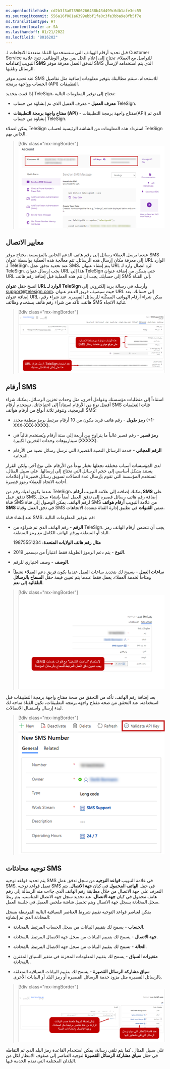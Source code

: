 ```yaml
---
ms.openlocfilehash: cd2b3f3a073906266438b43d499c6db1afe3ec55
ms.sourcegitcommit: 556a16f081a6399ebbf1fa0c3fe3bba9e8fb5f7e
ms.translationtype: HT
ms.contentlocale: ar-SA
ms.lasthandoff: 01/21/2022
ms.locfileid: "8016202"
---
```

قبل تحديد أرقام الهواتف التي ستستخدمها القناة متعددة الاتجاهات لـ Customer Service للتواصل مع العملاء، تحتاج إلى إعلام الحل بمن يوفر الوظائف. تتيح علامة التبويب **إعدادات SMS** لتدفق العمل معرفة موفر SMS الذي يتم استخدامه لإرسال الرسائل وتلقيها.

عند تحديد موفر SMS للاستخدام، ستتم مطالبتك بتوفير معلومات إضافية مثل تفاصيل الحساب وواجهة برمجة (API) التطبيقات.

إذا قمت بتحديد TeleSign، تحتاج إلى توفير المعلومات التالية:

-   **معرف العميل** - معرف العميل الذي تم إنشاؤه من حساب TeleSign.

-   **مفتاح واجهة برمجة التطبيقات (API)** - مفتاح واجهة برمجة التطبيقات(API) الذي تم إنشاؤه من حساب TeleSign.

يمكن لعملاء TeleSign استرداد هذه المعلومات من الشاشة الرئيسية لحساب TeleSign الخاص بهم.

> [!div class="mx-imgBorder"]
> [![لقطة شاشة لمعرف العميل ومفتاح واجهة برمجة التطبيقات على شاشة الحساب.](../media/unit-3-1-ssm.png)](../media/unit-3-1-ssm.png#lightbox)

## <a name="connection-parameters"></a>معايير الاتصال

عندما يرسل العملاء رسائل إلى رقم هاتف الدعم الخاص بالمؤسسة، يحتاج موفر SMS إلى معرفة مكان إرسال هذه الرسائل. تتم معالجة هذه العملية بواسطة عنوان URL الوارد لـ TeleSign. عند تحديد تدفق عمل SMS، يتم إنشاء عنوان URL لرد اتصال وارد لـ TeleSign. يجب إرسال عنوان URL هذا إلى TeleSign حتى يتمكن من إضافة عنوان URL إلى حسابك. يجب أن تتم هذه العملية قبل إضافة رقم هاتف SMS إلى القناة.

انسخ حقل **عنوان URL الوارد لـ TeleSign** وأرسله في رسالة بريد إلكتروني إلى support@telesign.com، حيث سيضيف فريق الدعم عنوان URL إلى حسابك. بعد إضافة عنوان URL، يمكن شراء أرقام الهواتف الممكّنة للرسائل القصيرة. عند شراء رقم هاتف، تأكد من شراء رقم هاتف يستخدم وظائف SMS ثنائية الاتجاه.

> [!div class="mx-imgBorder"]
> [![لقطة شاشة لمعلومات الحساب ومعلمات الاتصال.](../media/unit-3-2-ssm.png)](../media/unit-3-2-ssm.png#lightbox)

## <a name="sms-numbers"></a>أرقام SMS

استناداً إلى متطلبات مؤسستك وعوامل أخرى، مثل وحدات تخزين الرسائل، يمكنك شراء أفضل نوع من الأرقام استناداً إلى احتياجاتك. تستخدم أرقام SMS فئات التعليمات البرمجية، وتتوفر ثلاثة أنواع من أرقام هواتف SMS:

-   **رمز طويل** - رقم هاتف فريد مكون من 10 أرقام مرتبط برمز منطقة محدد (+1-XXX-XXX-XXXX).

-   **رمز قصير** - رقم قصير غالباً ما يتراوح بين أربعة إلى ستة أرقام ويُستخدم غالباً في سيناريوهات وحدات التخزين الكبيرة (XXXXX).

-   **الرقم المجاني** - خدمة الرسائل النصية القصيرة التي ترسل رسائل نصية من الأرقام المجانية.

لدى المؤسسات أسباب مختلفة تجعلها تختار نوعاً من الأرقام على نوع آخر، ولكن القرار يستند بشكل أساسي إلى حجم الرسائل التي تحتاج إلى إرسالها. على سبيل المثال، تستخدم المؤسسة التي تقوم بإرسال عدة اتصالات تسويق رسائل قصيرة أو إعلامات أحادية الاتجاه للعملاء رموز قصيرة.

عندما يكون لديك رقم من TeleSign، يمكنك إضافته إلى علامة التبويب **أرقام SMS** على تدفق عمل SMS. إضافة رقم هاتف رسائل قصيرة إلى تدفق العمل أيضاً بإنشاء سجل قناة SMS لرقم الهاتف. يمكن الوصول إلى قناة SMS من علامة التبويب **أرقام هواتف SMS** في دفق العمل وقناة SMS ضمن **القنوات** في تطبيق إدارة القناة متعددة الاتجاهات.

عند إنشاء قناة SMS، قم بتوفير المعلومات التالية:

-   **الرقم** - رقم الهاتف الذي تم شراؤه من TeleSign. يجب أن تتضمن أرقام الهاتف رمز البلد أو المنطقة ورقم الهاتف الكامل مع رمز المنطقة.

    **مثال رقم هاتف الولايات المتحدة:** ‏19875551234

-   **النوع** - يتم دعم الرموز الطويلة فقط اعتباراً من ديسمبر 2019.

-   **الوصف** - وصف اختياري للرقم.

-   **ساعات العمل** - يسمح لك بتحديد ساعات العمل عندما يكون فريق دعم العملاء نشطاً ومتاحاً لخدمة العملاء. يعمل فقط عندما يتم تعيين قيمة حقل **السماح بالرسائل التلقائية** إلى **نعم**.

> [!div class="mx-imgBorder"]
> [![لقطة شاشة لساعات العمل مضبوطة على مدار الساعة طوال الأسبوع.](../media/unit-3-3-ssm.png)](../media/unit-3-3-ssm.png#lightbox)

بعد إضافة رقم الهاتف، تأكد من التحقق من صحة مفتاح واجهة برمجة التطبيقات قبل استخدامه. عند التحقق من صحة مفتاح واجهة برمجة التطبيقات، تكون القناة متاحة لك لبدء إرسال واستقبال الاتصالات.

> [!div class="mx-imgBorder"]
> [![لقطة شاشة لزر التحقق من صحة مفتاح واجهة برمجة التطبيقات.](../media/unit-3-4-ssm.png)](../media/unit-3-4-ssm.png#lightbox)

## <a name="route-sms-conversations"></a>توجيه محادثات SMS

يتم تحديد قواعد توجيه SMS في علامة التبويب **قواعد التوجيه** من سجل تدفق عمل SMS. تعمل قواعد توجيه SMS في حقل **الهاتف المحمول** في كيان **جهة الاتصال**. يتم التعرف على جهة الاتصال من خلال مطابقة رقم الهاتف الذي جاءت منه الرسالة إلى رقم هاتف محمول في كيان **جهة الاتصال**. عند تحديد سجل جهة الاتصال المناسب، يتم ربط سجل المحادثة بسجل جهة الاتصال ويتم تحميل شاشة ملخص العميل في جلسة العمل. 

يمكن لعناصر قواعد التوجيه تقييم شروط العناصر السياقية التالية المرتبطة بسجل المحادثة الذي تم إنشاؤه:

-   **الحساب** - يسمح لك بتقييم البيانات من سجل الحساب المرتبط بالمحادثة.

-   **جهة الاتصال** - يسمح لك بتقييم البيانات من سجل جهة الاتصال المرتبط بالمحادثة.

-   **الحالة** - تسمح لك بتقييم البيانات من سجل جهة الاتصال المرتبط بالمحادثة.

-   **متغيرات السياق** - يسمح لك بتقييم المعلومات المخزنة في متغير السياق المقترن بالمحادثة.

-   **سياق مشاركة الرسائل القصيرة** - يسمح لك بتقييم البيانات السياقية المتعلقة بالرسائل القصيرة مثل مزود خدمة الرسائل القصيرة أو رمز البلد أو البيانات الأخرى.

> [!div class="mx-imgBorder"]
> [![لقطة شاشة لحالة القاعدة الجديدة وصف الانتظار.](../media/unit-3-5-ssm.png)](../media/unit-3-5-ssm.png#lightbox)

على سبيل المثال، كما يتم تلقي رسالة، يمكن استخدام القاعدة رمز البلد الذي تم التقاطه في حقل **سياق مشاركة الرسائل القصيرة** لتوجيه العناصر إلى صفوف الانتظار لكل من البلدان المختلفة التي تقدم الخدمة فيها.
